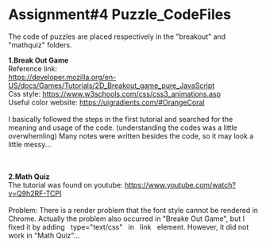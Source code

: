 # Assignment#4 Puzzle_CodeFiles

The code of puzzles are placed respectively in the "breakout" and "mathquiz" folders.

<b>1.Break Out Game</b>
<br>Reference link:
<br>https://developer.mozilla.org/en-US/docs/Games/Tutorials/2D_Breakout_game_pure_JavaScript 
<br>Css style: https://www.w3schools.com/css/css3_animations.asp
<br>Useful color website: https://uigradients.com/#OrangeCoral
<br><br>I basically followed the steps in the first tutorial and searched for the meaning and usage of the code. (understanding the codes was a little overwhemling) Many notes were written besides the code, so it may look a little messy...



<br><br>
<b>2.Math Quiz</b>
<br>The tutorial was found on youtube: https://www.youtube.com/watch?v=Q9h2RF-TCPI
<br><br>Problem: There is a render problem that the font style cannot be rendered in Chrome. Actually the problem also occurred in "Breake Out Game", but I fixed it by adding &nbsp;&nbsp;type="text/css"&nbsp;&nbsp; in &nbsp;&nbsp;link&nbsp;&nbsp; element. However, it did not work in "Math Quiz"...
